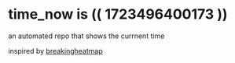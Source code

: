 # time_now is (( 1723496400173 ))

an automated repo that shows the currnent time

inspired by [breakingheatmap](https://github.com/breakingheatmap/breakingheatmap)
